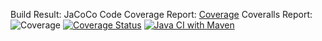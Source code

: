 Build Result: 
JaCoCo Code Coverage Report: [Coverage](./target/site/jacoco/index.html)
Coveralls Report: ![Coverage](https://coveralls.io/repos/github/MarcGiu/MeT/badge.svg)
[![Coverage Status](https://coveralls.io/repos/github/MarcGiu/MeT/badge.svg?branch=main)](https://coveralls.io/github/MarcGiu/MeT?branch=main)
[![Java CI with Maven](https://github.com/MarcGiu/MeT/actions/workflows/maven.yml/badge.svg?branch=main)](https://github.com/MarcGiu/MeT/actions/workflows/maven.yml)
